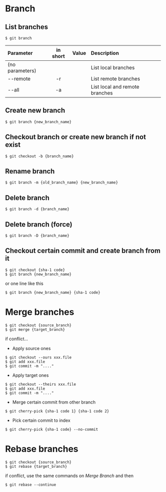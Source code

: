 # Branch

## List branches

```
$ git branch
```

|        Parameter        | in short | Value | Description |
|:------------------------|:--------:|:-----:|:------------|
| (no parameters) |  | | List local branches |
| --remote | -r | | List remote branches |
| --all | -a | | List local and remote branches |


## Create new branch

```
$ git branch {new_branch_name}
```

## Checkout branch or create new branch if not exist

```
$ git checkout -b {branch_name}
``` 

## Rename branch

```
$ git branch -m {old_branch_name} {new_branch_name}
```

## Delete branch

```
$ git branch -d {branch_name}
```

## Delete branch (force)

```
$ git branch -D {branch_name}
```

## Checkout certain commit and create branch from it

```
$ git checkout {sha-1 code}
$ git branch {new_branch_name}
```

or one line like this 

```
$ git branch {new_branch_name} {sha-1 code}
```   



# Merge branches

```
$ git checkout {source_branch}
$ git merge {target_branch}
```

if conflict...

- Apply source ones
```
$ git checkout --ours xxx.file
$ git add xxx.file
$ git commit -m "...."
``` 

- Apply target ones
```
$ git checkout --theirs xxx.file
$ git add xxx.file
$ git commit -m "...."
``` 

- Merge certain commit from other branch
```
$ git cherry-pick {sha-1 code 1} {sha-1 code 2}
```

- Pick certain commit to index
```
$ git cherry-pick {sha-1 code} --no-commit
```




# Rebase branches

```
$ git checkout {source_branch}
$ git rebase {target_branch}
```

if conflict, use the same commands on *Merge Branch* and then 

```
$ git rebase --continue
```


